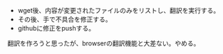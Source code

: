 * wget後、内容が変更されたファイルのみをリストし、翻訳を実行する。
* その後、手で不具合を修正する。
* githubに修正をpushする。

翻訳を作ろうと思ったが、browserの翻訳機能と大差ない。やめる。